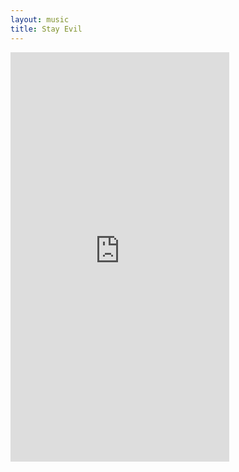 ```yaml
---
layout: music
title: Stay Evil
---
```

<iframe style="border: 0; width: 350px; height: 655px;" src="https://bandcamp.com/EmbeddedPlayer/album=1795576787/size=large/bgcol=333333/linkcol=9a64ff/package=2577099553/transparent=true/" seamless><a href="https://blackends.bandcamp.com/album/stay-evil">Stay Evil by Black Ends</a></iframe>
